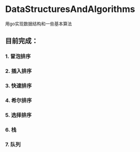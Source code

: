 # DataStructuresAndAlgorithms
用go实现数据结构和一些基本算法


## 目前完成：
   ### 1. 冒泡排序
   ### 2. 插入排序
   ### 3. 快速排序
   ### 4. 希尔排序
   ### 5. 选择排序
   ### 6. 栈
   ### 7. 队列
